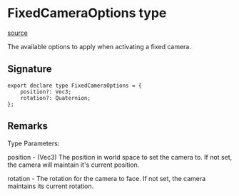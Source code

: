 # FixedCameraOptions type

[source](https://developers.meta.com/horizon-worlds/reference/2.0.0/camera_fixedcameraoptions)

The available options to apply when activating a fixed camera.

## Signature

```
export declare type FixedCameraOptions = {
    position?: Vec3;
    rotation?: Quaternion;
};
```

## Remarks

Type Parameters:

  

position - (Vec3) The position in world space to set the camera to. If not set, the camera will maintain it's current position.

  

rotation - The rotation for the camera to face. If not set, the camera maintains its current rotation.